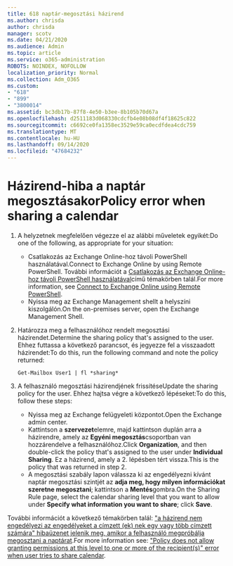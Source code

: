 ```yaml
---
title: 618 naptár-megosztási házirend
ms.author: chrisda
author: chrisda
manager: scotv
ms.date: 04/21/2020
ms.audience: Admin
ms.topic: article
ms.service: o365-administration
ROBOTS: NOINDEX, NOFOLLOW
localization_priority: Normal
ms.collection: Adm_O365
ms.custom:
- "618"
- "899"
- "3800014"
ms.assetid: bc3db17b-87f8-4e50-b3ee-8b105b70d67a
ms.openlocfilehash: d2511183d068330cdcfb4e08b08df4f18625c822
ms.sourcegitcommit: c6692ce0fa1358ec3529e59ca0ecdfdea4cdc759
ms.translationtype: MT
ms.contentlocale: hu-HU
ms.lasthandoff: 09/14/2020
ms.locfileid: "47684232"
---
```

# <a name="policy-error-when-sharing-a-calendar"></a><span data-ttu-id="07c0f-102">Házirend-hiba a naptár megosztásakor</span><span class="sxs-lookup"><span data-stu-id="07c0f-102">Policy error when sharing a calendar</span></span>

1. <span data-ttu-id="07c0f-103">A helyzetnek megfelelően végezze el az alábbi műveletek egyikét:</span><span class="sxs-lookup"><span data-stu-id="07c0f-103">Do one of the following, as appropriate for your situation:</span></span>
    - <span data-ttu-id="07c0f-104">Csatlakozás az Exchange Online-hoz távoli PowerShell használatával.</span><span class="sxs-lookup"><span data-stu-id="07c0f-104">Connect to Exchange Online by using Remote PowerShell.</span></span> <span data-ttu-id="07c0f-105">További információt a [Csatlakozás az Exchange Online-hoz távoli PowerShell használatával](https://technet.microsoft.com/library/jj984289%28v=exchg.160%29.aspx)című témakörben talál.</span><span class="sxs-lookup"><span data-stu-id="07c0f-105">For more information, see [Connect to Exchange Online using Remote PowerShell](https://technet.microsoft.com/library/jj984289%28v=exchg.160%29.aspx).</span></span>
    - <span data-ttu-id="07c0f-106">Nyissa meg az Exchange Management shellt a helyszíni kiszolgálón.</span><span class="sxs-lookup"><span data-stu-id="07c0f-106">On the on-premises server, open the Exchange Management Shell.</span></span>
2. <span data-ttu-id="07c0f-107">Határozza meg a felhasználóhoz rendelt megosztási házirendet.</span><span class="sxs-lookup"><span data-stu-id="07c0f-107">Determine the sharing policy that's assigned to the user.</span></span> <span data-ttu-id="07c0f-108">Ehhez futtassa a következő parancsot, és jegyezze fel a visszaadott házirendet:</span><span class="sxs-lookup"><span data-stu-id="07c0f-108">To do this, run the following command and note the policy returned:</span></span>

    `
    Get-Mailbox User1 | fl *sharing*
    `

3. <span data-ttu-id="07c0f-109">A felhasználó megosztási házirendjének frissítése</span><span class="sxs-lookup"><span data-stu-id="07c0f-109">Update the sharing policy for the user.</span></span> <span data-ttu-id="07c0f-110">Ehhez hajtsa végre a következő lépéseket:</span><span class="sxs-lookup"><span data-stu-id="07c0f-110">To do this, follow these steps:</span></span>
    - <span data-ttu-id="07c0f-111">Nyissa meg az Exchange felügyeleti központot.</span><span class="sxs-lookup"><span data-stu-id="07c0f-111">Open the Exchange admin center.</span></span>
    - <span data-ttu-id="07c0f-112">Kattintson a **szervezet**elemre, majd kattintson duplán arra a házirendre, amely az **Egyéni megosztás**csoportban van hozzárendelve a felhasználóhoz.</span><span class="sxs-lookup"><span data-stu-id="07c0f-112">Click **Organization**, and then double-click the policy that's assigned to the user under **Individual Sharing**.</span></span> <span data-ttu-id="07c0f-113">Ez a házirend, amely a 2. lépésben tért vissza.</span><span class="sxs-lookup"><span data-stu-id="07c0f-113">This is the policy that was returned in step 2.</span></span>
    - <span data-ttu-id="07c0f-114">A megosztási szabály lapon válassza ki az engedélyezni kívánt naptár megosztási szintjét az **adja meg, hogy milyen információkat szeretne megosztani**; kattintson a **Mentés**gombra.</span><span class="sxs-lookup"><span data-stu-id="07c0f-114">On the Sharing Rule page, select the calendar sharing level that you want to allow under **Specify what information you want to share**; click **Save**.</span></span>

<span data-ttu-id="07c0f-115">További információt a következő témakörben talál: ["a házirend nem engedélyezi az engedélyeket a címzett (ek) nek egy vagy több címzett számára" hibaüzenet jelenik meg, amikor a felhasználó megpróbálja megosztani a naptárat](https://docs.microsoft.com/exchange/troubleshoot/calendar-sharing/policy-permissions-issue).</span><span class="sxs-lookup"><span data-stu-id="07c0f-115">For more information see: ["Policy does not allow granting permissions at this level to one or more of the recipient(s)" error when user tries to share calendar](https://docs.microsoft.com/exchange/troubleshoot/calendar-sharing/policy-permissions-issue).</span></span>
